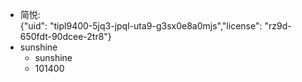 - 简悦:  
{"uid": "tipl9400-5jq3-jpql-uta9-g3sx0e8a0mjs","license": "rz9d-650fdt-90dcee-2tr8"}
- sunshine
	- sunshine
	- 101400
